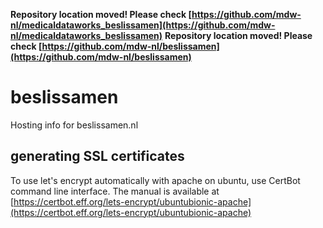 **Repository location moved! Please check [https://github.com/mdw-nl/medicaldataworks_beslissamen](https://github.com/mdw-nl/medicaldataworks_beslissamen)**
**Repository location moved! Please check [https://github.com/mdw-nl/beslissamen](https://github.com/mdw-nl/beslissamen)**
# beslissamen

Hosting info for beslissamen.nl

## generating SSL certificates
To use let's encrypt automatically with apache on ubuntu, use CertBot command line interface. The manual is available at [https://certbot.eff.org/lets-encrypt/ubuntubionic-apache](https://certbot.eff.org/lets-encrypt/ubuntubionic-apache)
